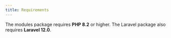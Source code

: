 ```yaml
---
title: Requirements
---
```


The modules package requires **PHP 8.2** or higher. The Laravel package also requires **Laravel 12.0**.
